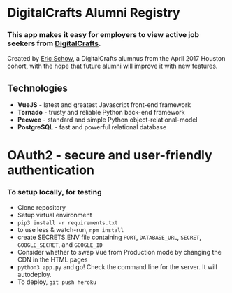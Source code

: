 # DigitalCrafts Alumni Registry

### This app makes it easy for employers to view active job seekers from [DigitalCrafts](http://digitalcrafts.com "DigitalCrafts Homepage").

Created by [Eric Schow](https://ericmschow.com "Eric's Portfolio"), a DigitalCrafts alumnus from the April 2017 Houston cohort, with the hope that future alumni will improve it with new features.

## Technologies
* __VueJS__ - latest and greatest Javascript front-end framework
* __Tornado__ - trusty and reliable Python back-end framework
* __Peewee__ - standard and simple Python object-relational-model
* __PostgreSQL__ - fast and powerful relational database
# __OAuth2__ - secure and user-friendly authentication

### To setup locally, for testing

* Clone repository
* Setup virtual environment
* `pip3 install -r requirements.txt`
* to use less & watch-run, `npm install`
* create SECRETS.ENV file containing `PORT`, `DATABASE_URL`, `SECRET`, `GOOGLE_SECRET`, and `GOOGLE_ID`
* Consider whether to swap Vue from Production mode by changing the CDN in the HTML pages
* `python3 app.py` and go! Check the command line for the server. It will autodeploy.
* To deploy, `git push heroku`
